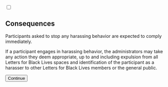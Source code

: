 <!-- MERGED WITH PRIOR -->

<input type="checkbox" id="chck10" />

## Consequences

<div class="onboarding__step-content">

Participants asked to stop any harassing behavior are expected to comply immediately.

If a participant engages in harassing behavior, the administrators may take any action they deem appropriate, up to and including expulsion from all Letters for Black Lives spaces and identification of the participant as a harasser to other Letters for Black Lives members or the general public.

<button data-next-step="11">Continue</button>
</div>